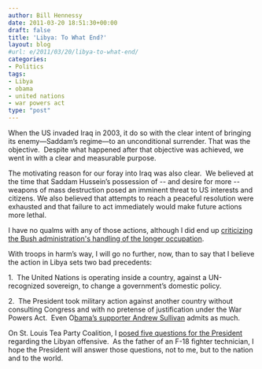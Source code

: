 ```yaml
---
author: Bill Hennessy
date: 2011-03-20 18:51:30+00:00
draft: false
title: 'Libya: To What End?'
layout: blog
#url: e/2011/03/20/libya-to-what-end/
categories:
- Politics
tags:
- Libya
- obama
- united nations
- war powers act
type: "post"
---
```


When the US invaded Iraq in 2003, it do so with the clear intent of bringing its enemy—Saddam’s regime—to an unconditional surrender. That was the objective.  Despite what happened after that objective was achieved, we went in with a clear and measurable purpose.

The motivating reason for our foray into Iraq was also clear.  We believed at the time that Saddam Hussein’s possession of -- and desire for more -- weapons of mass destruction posed an imminent threat to US interests and citizens. We also believed that attempts to reach a peaceful resolution were exhausted and that failure to act immediately would make future actions more lethal.

I have no qualms with any of those actions, although I did end up [criticizing the Bush administration's handling of the longer occupation](https://hennessysview.com/foreign-relations/where-i-stand-on-iraq/).

With troops in harm’s way, I will go no further, now, than to say that I believe the action in Libya sets two bad precedents:

1.  The United Nations is operating inside a country, against a UN-recognized sovereign, to change a government’s domestic policy.

2.  The President took military action against another country without consulting Congress and with no pretense of justification under the War Powers Act.  Even O[bama’s supporter Andrew Sullivan](https://andrewsullivan.theatlantic.com/the_daily_dish/2011/03/a-clarification.html) admits as much.

On St. Louis Tea Party Coalition, I [posed five questions for the President](https://stlouisteaparty.com/2011/03/20/5-questions-about-libya/) regarding the Libyan offensive.  As the father of an F-18 fighter technician, I hope the President will answer those questions, not to me, but to the nation and to the world.
